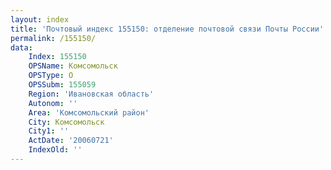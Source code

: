 ```yaml
---
layout: index
title: 'Почтовый индекс 155150: отделение почтовой связи Почты России'
permalink: /155150/
data:
    Index: 155150
    OPSName: Комсомольск
    OPSType: О
    OPSSubm: 155059
    Region: 'Ивановская область'
    Autonom: ''
    Area: 'Комсомольский район'
    City: Комсомольск
    City1: ''
    ActDate: '20060721'
    IndexOld: ''
---
```

